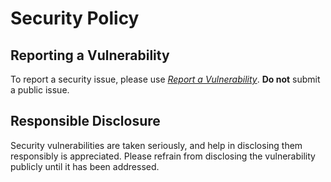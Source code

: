 
# Security Policy

## Reporting a Vulnerability

To report a security issue, please use [*Report a Vulnerability*](https://github.com/offa/jenkins-push-url-generator/security/advisories/new). **Do not** submit a public issue.

## Responsible Disclosure

Security vulnerabilities are taken seriously, and help in disclosing them responsibly is appreciated. Please refrain from disclosing the vulnerability publicly until it has been addressed.

